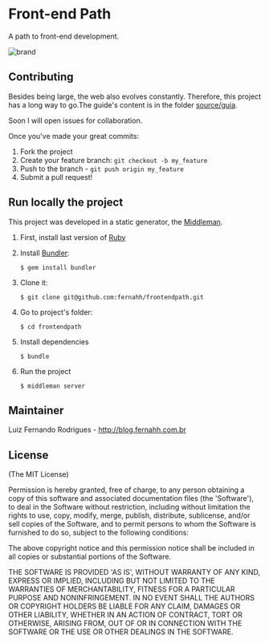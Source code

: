 # Front-end Path

A path to front-end development.

![brand](http://i.imgur.com/WNqDGmi.png)

## Contributing

Besides being large, the web also evolves constantly. Therefore, this project has a long way to go.The guide's content is in the folder [source/guia](https://github.com/fernahh/frontendpath/tree/master/source/guia).

Soon I will open issues for collaboration.

Once you've made your great commits:

1. Fork the project
2. Create your feature branch: `git checkout -b my_feature`
3. Push to the branch - `git push origin my_feature`
4. Submit a pull request!

## Run locally the project

This project was developed in a static generator, the [Middleman](https://middlemanapp.com/).

1. First, install last version of [Ruby](https://www.ruby-lang.org/en/downloads/)

2. Install [Bundler](http://bundler.io/):

    ```
    $ gem install bundler
    ```

3. Clone it:

    ```
    $ git clone git@github.com:fernahh/frontendpath.git
    ```

4. Go to project's folder:

    ```
    $ cd frontendpath
    ```

5. Install dependencies

    ```
    $ bundle
    ```

6. Run the project

    ```
    $ middleman server
    ```

## Maintainer

Luiz Fernando Rodrigues - http://blog.fernahh.com.br

## License

(The MIT License)

Permission is hereby granted, free of charge, to any person obtaining a copy of this software and associated documentation files (the 'Software'), to deal in the Software without restriction, including without limitation the rights to use, copy, modify, merge, publish, distribute, sublicense, and/or sell copies of the Software, and to permit persons to whom the Software is furnished to do so, subject to the following conditions:

The above copyright notice and this permission notice shall be included in all copies or substantial portions of the Software.

THE SOFTWARE IS PROVIDED 'AS IS', WITHOUT WARRANTY OF ANY KIND, EXPRESS OR IMPLIED, INCLUDING BUT NOT LIMITED TO THE WARRANTIES OF MERCHANTABILITY, FITNESS FOR A PARTICULAR PURPOSE AND NONINFRINGEMENT. IN NO EVENT SHALL THE AUTHORS OR COPYRIGHT HOLDERS BE LIABLE FOR ANY CLAIM, DAMAGES OR OTHER LIABILITY, WHETHER IN AN ACTION OF CONTRACT, TORT OR OTHERWISE, ARISING FROM, OUT OF OR IN CONNECTION WITH THE SOFTWARE OR THE USE OR OTHER DEALINGS IN THE SOFTWARE.
